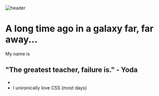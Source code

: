 ![header](https://capsule-render.vercel.app/api?type=waving&height=200&text=Welcome&fontColor=000000&fontAlign=50&fontAlignY=40&color=timeAuto)

# A long time ago in a galaxy far, far away...

My name is 

## "The greatest teacher, failure is." - Yoda
- 
- I unironically love CSS (most days)


<div id="section_1" align="center">
</div>
